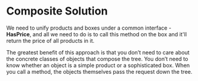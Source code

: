 # Composite Solution

We need to unify products and boxes under a common interface - **HasPrice**, and all we need to do is to call this method on the box and it'll return the price of all products in it.

The greatest benefit of this approach is that you don’t need to care about the concrete classes of objects that compose the tree. You don’t need to know whether an object is a simple product or a sophisticated box.  When you call a method, the objects themselves pass the request down the tree.
